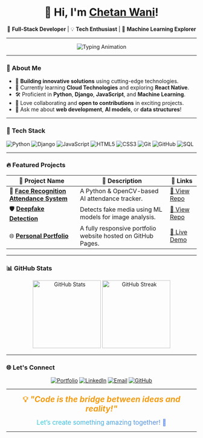 

<h1 align="center">👋 Hi, I'm <a href="https://wani-chetan-999.github.io/Personal-Portfolio/" target="_blank">Chetan Wani</a>!</h1>  
<p align="center">
  🚀 <b>Full-Stack Developer</b> | 💡 <b>Tech Enthusiast</b> | 🤖 <b>Machine Learning Explorer</b>
</p>  

---

<p align="center">
  <img src="https://readme-typing-svg.demolab.com?font=Fira+Code&size=22&pause=1000&color=36BCF7&center=true&vCenter=true&width=500&lines=Constant+Learner;Full+Stack+Developer;Machine+Learning+Explorer;Tech+Enthusiast" alt="Typing Animation" />
</p>

---

### 🌟 About Me  

- 🔭 **Building innovative solutions** using cutting-edge technologies.  
- 🌱 Currently learning **Cloud Technologies** and exploring **React Native**.  
- 🛠️ Proficient in **Python**, **Django**, **JavaScript**, and **Machine Learning**.  
- 🤝 Love collaborating and **open to contributions** in exciting projects.  
- 💬 Ask me about **web development**, **AI models**, or **data structures**!  

---

### 🚀 Tech Stack  
<p>
  <img src="https://img.shields.io/badge/Python-%233776AB.svg?style=for-the-badge&logo=python&logoColor=white" alt="Python"/>
  <img src="https://img.shields.io/badge/Django-%23092E20.svg?style=for-the-badge&logo=django&logoColor=white" alt="Django"/>
  <img src="https://img.shields.io/badge/JavaScript-%23F7DF1E.svg?style=for-the-badge&logo=javascript&logoColor=black" alt="JavaScript"/>
  <img src="https://img.shields.io/badge/HTML5-%23E34F26.svg?style=for-the-badge&logo=html5&logoColor=white" alt="HTML5"/>
  <img src="https://img.shields.io/badge/CSS3-%231572B6.svg?style=for-the-badge&logo=css3&logoColor=white" alt="CSS3"/>
  <img src="https://img.shields.io/badge/Git-%23F05033.svg?style=for-the-badge&logo=git&logoColor=white" alt="Git"/>
  <img src="https://img.shields.io/badge/GitHub-%23181717.svg?style=for-the-badge&logo=github&logoColor=white" alt="GitHub"/>
  <img src="https://img.shields.io/badge/SQL-%234477A1.svg?style=for-the-badge&logo=mysql&logoColor=white" alt="SQL"/>
</p>  

---

### 🔥 Featured Projects  

| 🌟 **Project Name** | 📝 **Description** | 🔗 **Links** |  
|---------------------|--------------------|-------------|  
| 🎯 **[Face Recognition Attendance System](#)** | A Python & OpenCV-based AI attendance tracker. | [🔗 View Repo](#) |  
| 🛡️ **[Deepfake Detection](#)** | Detects fake media using ML models for image analysis. | [🔗 View Repo](#) |  
| 🌐 **[Personal Portfolio](https://wani-chetan-999.github.io/Personal-Portfolio/)** | A fully responsive portfolio website hosted on GitHub Pages. | [🔗 Live Demo](https://chetandev999.netlify.app/) |  

---

### 📊 GitHub Stats  
<p align="center">
  <img src="https://github-readme-stats.vercel.app/api?username=Wani-Chetan-999&show_icons=true&theme=radical" alt="GitHub Stats" height="180" />
  <img src="https://github-readme-streak-stats.herokuapp.com/?user=Wani-Chetan-999&theme=radical" alt="GitHub Streak" height="180" />
</p>  

---

### 🌐 Let's Connect  

<p align="center">
  <a href="https://chetandev999.netlify.app/" target="_blank"><img src="https://img.shields.io/badge/Website-%230A66C2.svg?style=for-the-badge&logo=About.me&logoColor=white" alt="Portfolio"></a>
  <a href="https://www.linkedin.com/in/chetanwani/" target="_blank"><img src="https://img.shields.io/badge/LinkedIn-%230077B5.svg?style=for-the-badge&logo=linkedin&logoColor=white" alt="LinkedIn"></a>
  <a href="mailto:02ckwani@gmail.com"><img src="https://img.shields.io/badge/Email-D14836?style=for-the-badge&logo=gmail&logoColor=white" alt="Email"></a>
  <a href="https://github.com/Wani-Chetan-999" target="_blank"><img src="https://img.shields.io/badge/GitHub-%23181717.svg?style=for-the-badge&logo=github&logoColor=white" alt="GitHub"></a>
</p>  

---
<p align="center">
  <b style="font-size: 1.5em; color: #f39c12;">💡 <i>"Code is the bridge between ideas and reality!"</i></b>  
</p>  
<p align="center">
  <span style="font-size: 1.2em; background: linear-gradient(90deg, #36d1dc, #5b86e5); -webkit-background-clip: text; color: transparent;">
    Let’s create something amazing together! 🚀
  </span>
</p>
 

---

